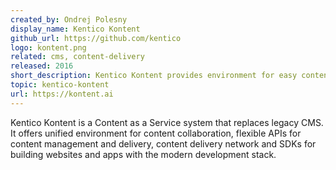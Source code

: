 ```yaml
---
created_by: Ondrej Polesny
display_name: Kentico Kontent
github_url: https://github.com/kentico
logo: kontent.png
related: cms, content-delivery
released: 2016
short_description: Kentico Kontent provides environment for easy content collaboration and features flexible API to power modern websites and apps.
topic: kentico-kontent
url: https://kontent.ai
---
```

Kentico Kontent is a Content as a Service system that replaces legacy CMS. It offers unified environment for content collaboration, flexible APIs for content management and delivery, content delivery network and SDKs for building websites and apps with the modern development stack.
